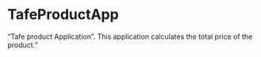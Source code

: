 # TafeProductApp
“Tafe product Application”. 
This application calculates the total price of the product.”
